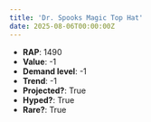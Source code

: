 ```yaml
---
title: 'Dr. Spooks Magic Top Hat'
date: 2025-08-06T00:00:00Z
---
```

- **RAP**: 1490
- **Value**: -1
- **Demand level**: -1
- **Trend**: -1
- **Projected?**: True
- **Hyped?**: True
- **Rare?**: True
